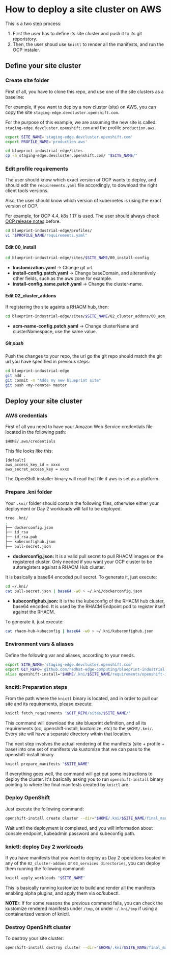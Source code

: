 # How to deploy a site cluster on AWS

This is a two step process:

1. First the user has to define its site cluster and push it to its git reporistory.
2. Then, the user shoud use `knictl` to render all the manifests, and run the OCP instaler.

## Define your site cluster

### Create site folder

First of all, you have to clone this repo, and use one of the site clusters as a baseline:

For example, if you want to deploy a new cluster (site) on AWS, you can copy the site `staging-edge.devcluster.openshift.com`.

For the purpose of this example, we are assuming the new site is called: `staging-edge.devcluster.openshift.com` and the profile `production.aws`.

```bash
export SITE_NAME='staging-edge.devcluster.openshift.com'
export PROFILE_NAME='production.aws'

cd blueprint-industrial-edge/sites
cp -a staging-edge.devcluster.openshift.com/ "$SITE_NAME/"
```

### Edit profile requirements

The user should know which exact version of OCP wants to deploy, and should edit the `requirements.yaml` file
accordingly, to download the right client tools versions.

Also, the user should know which version of kubernetes is using the exact version of OCP.

For example, for OCP 4.4, k8s 1.17 is used. The user should always check [OCP release notes](https://docs.openshift.com/container-platform/4.4/release_notes/ocp-4-4-release-notes.html#ocp-4-4-about-this-release) before.

```bash
cd blueprint-industrial-edge/profiles/
vi "$PROFILE_NAME/requirements.yaml"
```

#### Edit 00_install

```bash
cd blueprint-industrial-edge/sites/$SITE_NAME/00_install-config
```

+ **kustomization.yaml** -> Change git url.
+ **install-config.patch.yaml** -> Change baseDomain, and alterantively other fields, such as the aws zone for example.
+ **install-config.name.patch.yaml** -> Change the cluster-name.

#### Edit 02_cluster_addons

If registering the site againts a RHACM hub, then:

```bash
cd blueprint-industrial-edge/sites/$SITE_NAME/02_cluster_addons/00_acm_registration
```

 + **acm-name-config.patch.yaml** -> Change clusterName and clusterNamespace, use the same value.

##### Git push

Push the changes to your repo, the url go the git repo should match the git url you have specified in previous steps:

```bash
cd blueprint-industrial-edge
git add .
git commit -m "Adds my new blueprint site"
git push <my-remote> master
```

## Deploy your site cluster

### AWS credentials

First of all you need to have your Amazon Web Service credentials file located in the following path:

`$HOME/.aws/credentials`

This file looks like this:

```
[default]
aws_access_key_id = xxxx
aws_secret_access_key = xxxx
```

The OpenShift installer binary will read that file if aws is set as a platform.

### Prepare .kni folder

Your `.kni/` folder should contain the following files, otherwise either your deployment or Day 2 workloads will fail to be deployed.

```bash
tree .kni/
.
├── dockerconfig.json
├── id_rsa
├── id_rsa.pub
├── kubeconfighub.json
├── pull-secret.json
```

+ **dockerconfig.json:**  It is a valid pull secret to pull RHACM images on the registered cluster. Only needed if you want your OCP cluster to be autoregisters against a RHACM Hub cluster.

It is basically a base64 encoded pull secret. To generate it, just execute:

```bash
cd ~/.kni/
cat pull-secret.json | base64 -w0 > ~/.kni/dockerconfig.json
```

+ **kubeconfighub.json:** It is the the kubeconfig of the RHACM hub cluster, base64 encoded. It is used by the RHACM Endpoint pod to register itself against the RHACM.

To generate it, just execute:

```bash
cat rhacm-hub-kubeconfig | base64 -w0 > ~/.kni/kubeconfighub.json
```

### Environment vars & aliases

Define the following var and aliases, according to your needs.

```bash
export SITE_NAME='staging-edge.devcluster.openshift.com'
export GIT_REPO='github.com/redhat-edge-computing/blueprint-industrial-edge'
alias openshift-install="$HOME/.kni/$SITE_NAME/requirements/openshift-install"
```

### kncitl: Preparation steps

From the path where the `knictl` binary is located, and in order to pull our site and its requirements, please execute:

```bash
knictl fetch_requirements "$GIT_REPO/sites/$SITE_NAME/"
```

This command will download the site blueprint definition, and all its requirements (oc, openshift-install, kustomize, etc) to the `$HOME/.kni/`. Every site will have a separate directory within that location.

The next step involves the actual rendering of the manifests (site + profile + base) into one set of manifests via kustomize that we can pass to the openshift-install binary.

```bash
knictl prepare_manifests "$SITE_NAME"
```

If everything goes well, the command will get out some instructions to deploy the cluster. It's basically asking you to run `openshift-install` binary pointing to where the final manifests created by `knictl` are.

### Deploy OpenShift

Just execute the following command:

```bash
openshift-install create cluster --dir="$HOME/.kni/$SITE_NAME/final_manifests" --log-level debug
```

Wait until the deployment is completed, and you will information about console endpoint, kubeadmin password and kubeconfig path.

### knictl: deploy Day 2 workloads

If you have manifests that you want to deploy as Day 2 operations located in any of the `02_cluster-addons` or `03_services directories`, you can deploy them running the following command:

```bash
knictl apply_workloads "$SITE_NAME"
```

This is basically running kustomize to build and render all the manifests enabling alpha plugins, and apply them via oc/kubectl.

**NOTE:**: If for some reasons the previous command fails, you can check the kustomize rendered manifests under `/tmp`,
or under `~/.kni/tmp` if using a containerized version of knictl.

### Destroy OpenShift cluster

To destroy your site cluster:

```bash
openshift-install destroy cluster --dir="$HOME/.kni/$SITE_NAME/final_manifests" --log-level debug
```
